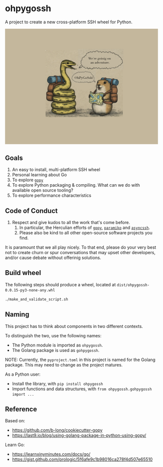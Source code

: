 # ohpygossh

A project to create a new cross-platform SSH wheel for Python.

<img width="617" alt="image" src="docs/assets/banner.png">


## Goals

1. An easy to install, multi-platform SSH wheel
1. Personal learning about Go
1. To explore [`gopy`](https://github.com/go-python/gopys)
1. To explore Python packaging & compiling.  What can we
do with available open source tooling?
1. To explore performance characteristics

## Code of Conduct

1. Respect and give kudos to all the work that's come
before.
    1. In particular, the Herculian efforts of [`gopy`], [`paramiko`] and [`asyncssh`].
    1. Please also be kind to all other open-source software projects you find.

It is paramount that we all play nicely.  To that end, please do your very best
not to create churn or spur conversations that may upset other developers,
and/or cause debate without offerinig solutions.

## Build wheel

The following steps should produce a wheel,
located at `dist/ohpygossh-0.0.15-py3-none-any.whl`

```bash
./make_and_validate_script.sh
```

## Naming

This project has to think about components in two different contexts.

To distinguish the two, use the following names:

* The Python module is imported as `ohpygossh`.
* The Golang package is used as `gohpygossh`.

NOTE: Currently, the `pyproject.toml` in this project is named for the
Golang package.  This may need to change as the project matures.

As a Python user:

* Install the library, with `pip install ohpygossh`
* Import functions and data structures, with `from ohpygossh.gohpygossh import ...`


## Reference

Based on:
* https://github.com/b-long/cookiecutter-gopy
* https://last9.io/blog/using-golang-package-in-python-using-gopy/

Learn Go:
* https://learnxinyminutes.com/docs/go/
* https://gist.github.com/prologic/5f6afe9c1b98016ca278f4d507e65510

[`gopy`]: https://github.com/go-python/gopy
[`paramiko`]: https://pypi.org/project/paramiko/
[`asyncssh`]: https://pypi.org/project/asyncssh/

